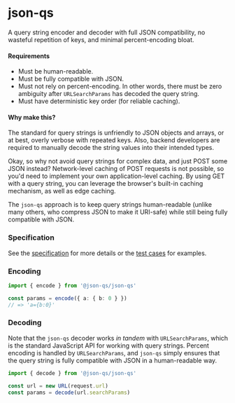 # json-qs

A query string encoder and decoder with full JSON compatibility, no wasteful repetition of keys, and minimal percent-encoding bloat.

#### Requirements

- Must be human-readable.
- Must be fully compatible with JSON.
- Must not rely on percent-encoding. In other words, there must be zero ambiguity after `URLSearchParams` has decoded the query string.
- Must have deterministic key order (for reliable caching).

#### Why make this?

The standard for query strings is unfriendly to JSON objects and arrays, or at best, overly verbose with repeated keys. Also, backend developers are required to manually decode the string values into their intended types.

Okay, so why not avoid query strings for complex data, and just POST some JSON instead? Network-level caching of POST requests is not possible, so you'd need to implement your own application-level caching. By using GET with a query string, you can leverage the browser's built-in caching mechanism, as well as edge caching.

The `json-qs` approach is to keep query strings human-readable (unlike many others, who compress JSON to make it URI-safe) while still being fully compatible with JSON.

### Specification

See the [specification](./spec.md) for more details or the [test cases](./test/cases.ts) for examples.

### Encoding

```ts
import { encode } from '@json-qs/json-qs'

const params = encode({ a: { b: 0 } })
// => 'a={b:0}'
```

### Decoding

Note that the `json-qs` decoder works _in tandem_ with `URLSearchParams`, which is the standard JavaScript API for working with query strings. Percent encoding is handled by `URLSearchParams`, and `json-qs` simply ensures that the query string is fully compatible with JSON in a human-readable way.

```ts
import { decode } from '@json-qs/json-qs'

const url = new URL(request.url)
const params = decode(url.searchParams)
```

